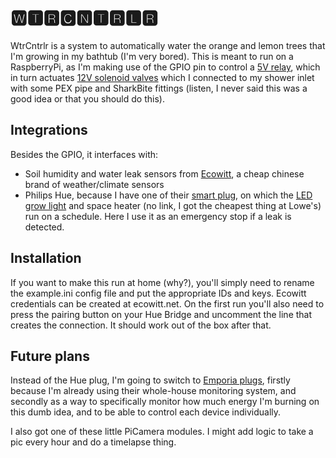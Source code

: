 # 🆆🆃🆁🅲🅽🆃🆁🅻🆁

WtrCntrlr is a system to automatically water the orange and lemon trees that I'm growing in my bathtub (I'm very bored). This is meant to run on a RaspberryPi, as I'm making use of the GPIO pin to control a [5V relay](https://www.amazon.com/dp/B08PP2LV97), which in turn actuates [12V solenoid valves](https://www.amazon.com/dp/B07NWCRM75) which I connected to my shower inlet with some PEX pipe and SharkBite fittings (listen, I never said this was a good idea or that you should do this).

## Integrations

Besides the GPIO, it interfaces with:
- Soil humidity and water leak sensors from [Ecowitt](https://www.ecowitt.com/), a cheap chinese brand of weather/climate sensors
- Philips Hue, because I have one of their [smart plug](https://www.amazon.com/Philips-Hue-Lights-Bluetooth-Compatible/dp/B07XD578LD), on which the [LED grow light](https://www.amazon.com/dp/B07PLY1WKK) and space heater (no link, I got the cheapest thing at Lowe's) run on a schedule. Here I use it as an emergency stop if a leak is detected.

## Installation
If you want to make this run at home (why?), you'll simply need to rename the example.ini config file and put the appropriate IDs and keys. Ecowitt credentials can be created at ecowitt.net. On the first run you'll also need to press the pairing button on your Hue Bridge and uncomment the line that creates the connection. It should work out of the box after that.

## Future plans

Instead of the Hue plug, I'm going to switch to [Emporia plugs](https://www.amazon.com/Energy-Monitoring-Continuous-Certified-Package/dp/B0CLVRZ2QL), firstly because I'm already using their whole-house monitoring system, and secondly as a way to specifically monitor how much energy I'm burning on this dumb idea, and to be able to control each device individually.

I also got one of these little PiCamera modules. I might add logic to take a pic every hour and do a timelapse thing.